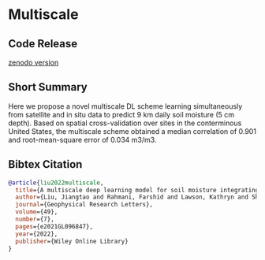 # Multiscale

## Code Release

[zenodo version](https://zenodo.org/records/6363140)

## Short Summary
Here we propose a novel multiscale DL scheme learning simultaneously from satellite and in situ data to predict 9 km daily soil moisture (5 cm depth). Based on spatial cross-validation over sites in the conterminous United States, the multiscale scheme obtained a median correlation of 0.901 and root-mean-square error of 0.034 m3/m3.

## Bibtex Citation


```bibtex
@article{liu2022multiscale,
  title={A multiscale deep learning model for soil moisture integrating satellite and in situ data},
  author={Liu, Jiangtao and Rahmani, Farshid and Lawson, Kathryn and Shen, Chaopeng},
  journal={Geophysical Research Letters},
  volume={49},
  number={7},
  pages={e2021GL096847},
  year={2022},
  publisher={Wiley Online Library}
}
```
